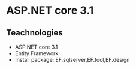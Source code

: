 # ASP.NET core 3.1
## Teachnologies
- ASP.NET core 3.1
- Entity Framework
- Install package: EF.sqlserver,EF.tool,EF.design
## 